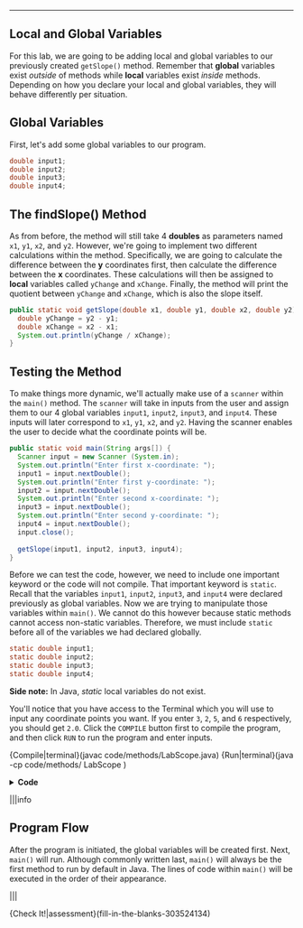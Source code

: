 ----------

## Local and Global Variables
For this lab, we are going to be adding local and global variables to our previously created `getSlope()` method. Remember that **global** variables exist *outside* of methods while **local** variables exist *inside* methods. Depending on how you declare your local and global variables, they will behave differently per situation.

## Global Variables
First, let's add some global variables to our program.

```java
double input1;
double input2;
double input3;
double input4;
```

## The findSlope() Method
As from before, the method will still take 4 **doubles** as parameters named `x1`, `y1`, `x2`, and `y2`. However, we're going to implement two different calculations within the method. Specifically, we are going to calculate the difference between the **y** coordinates first, then calculate the difference between the **x** coordinates. These calculations will then be assigned to **local** variables called `yChange` and `xChange`. Finally, the method will print the quotient between `yChange` and `xChange`, which is also the slope itself.

```java
public static void getSlope(double x1, double y1, double x2, double y2) {
  double yChange = y2 - y1;
  double xChange = x2 - x1;
  System.out.println(yChange / xChange);
}
```

## Testing the Method
To make things more dynamic, we'll actually make use of a `scanner` within the `main()` method. The `scanner` will take in inputs from the user and assign them to our 4 global variables `input1`, `input2`, `input3`, and `input4`. These inputs will later correspond to `x1`, `y1`, `x2`, and `y2`. Having the scanner enables the user to decide what the coordinate points will be.

```java
public static void main(String args[]) {
  Scanner input = new Scanner (System.in);
  System.out.println("Enter first x-coordinate: ");
  input1 = input.nextDouble();
  System.out.println("Enter first y-coordinate: ");
  input2 = input.nextDouble();
  System.out.println("Enter second x-coordinate: ");
  input3 = input.nextDouble();
  System.out.println("Enter second y-coordinate: ");
  input4 = input.nextDouble();
  input.close();
  
  getSlope(input1, input2, input3, input4);
}
```

Before we can test the code, however, we need to include one important keyword or the code will not compile. That important keyword is `static`. Recall that the variables `input1`, `input2`, `input3`, and `input4` were declared previously as global variables. Now we are trying to manipulate those variables within `main()`. We cannot do this however because static methods cannot access non-static variables. Therefore, we must include `static` before all of the variables we had declared globally. 

```java
static double input1;
static double input2;
static double input3;
static double input4;
```

**Side note:** In Java, *static* local variables do not exist.

You'll notice that you have access to the Terminal which you will use to input any coordinate points you want. If you enter `3`, `2`, `5`, and `6` respectively, you should get `2.0`. Click the `COMPILE` button first to compile the program, and then click `RUN` to run the program and enter inputs.

{Compile|terminal}(javac code/methods/LabScope.java)
{Run|terminal}(java -cp code/methods/ LabScope )

<details>
  <summary><strong>Code</strong></summary>
  
  ```java
  static double input1; //global
  static double input2; //global
  static double input3; //global
  static double input4; //global
  
  /**
   * This method prints the slope between two sets
   * of coordinate points by calculating their coordinate
   * changes separately
   * 
   * @param x1 A double for first x-coordinate
   * @param y1 A double for first y-coordinate
   * @param x2 A double for second x-coordinate
   * @param y2 A double for second y-coordinate
   * @return No return value
   */
  public static void getSlope(double x1, double y1, double x2, double y2) {
    double yChange = y2 - y1; //local
    double xChange = x2 - x1; //local
    System.out.println(yChange / xChange);
  }
  
  public static void main(String args[]) {
    Scanner input = new Scanner (System.in);
    System.out.println("Enter first x-coordinate: ");
    input1 = input.nextDouble();
    System.out.println("Enter first y-coordinate: ");
    input2 = input.nextDouble();
    System.out.println("Enter second x-coordinate: ");
    input3 = input.nextDouble();
    System.out.println("Enter second y-coordinate: ");
    input4 = input.nextDouble();
    input.close();
  
    getSlope(input1, input2, input3, input4);
  }
  ```
  
</details>

|||info
## Program Flow
After the program is initiated, the global variables will be created first. Next, `main()` will run. Although commonly written last, `main()` will always be the first method to run by default in Java. The lines of code within `main()` will be executed in the order of their appearance.

|||

{Check It!|assessment}(fill-in-the-blanks-303524134)
